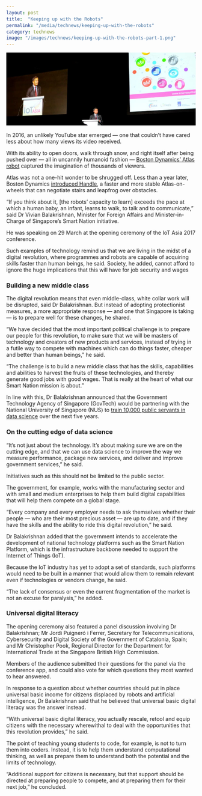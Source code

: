 ```yaml
---
layout: post
title:  "Keeping up with the Robots"
permalink: "/media/technews/keeping-up-with-the-robots"
category: technews
image: "/images/technews/keeping-up-with-the-robots-part-1.png"
---
```


![keeping up with the robots](/images/technews/keeping-up-with-the-robots-part-1.png)

In 2016, an unlikely YouTube star emerged — one that couldn’t have cared less about how many views its video received.

With its ability to open doors, walk through snow, and right itself after being pushed over — all in uncannily humanoid fashion — [Boston Dynamics’ Atlas robot](https://www.youtube.com/watch?v=rVlhMGQgDkY) captured the imagination of thousands of viewers.

Atlas was not a one-hit wonder to be shrugged off. Less than a year later, Boston Dynamics [introduced Handle](https://spectrum.ieee.org/automaton/robotics/humanoids/boston-dynamics-handle-robot), a faster and more stable Atlas-on-wheels that can negotiate stairs and leapfrog over obstacles.

“If you think about it, [the robots’ capacity to learn] exceeds the pace at which a human baby, an infant, learns to walk, to talk and to communicate,” said Dr Vivian Balakrishnan, Minister for Foreign Affairs and Minister-in-Charge of Singapore’s Smart Nation initiative.

He was speaking on 29 March at the opening ceremony of the IoT Asia 2017 conference.

Such examples of technology remind us that we are living in the midst of a digital revolution, where programmes and robots are capable of acquiring skills faster than human beings, he said. Society, he added, cannot afford to ignore the huge implications that this will have for job security and wages

### **Building a new middle class**

The digital revolution means that even middle-class, white collar work will be disrupted, said Dr Balakrishnan. But instead of adopting protectionist measures, a more appropriate response — and one that Singapore is taking — is to prepare well for these changes, he shared.

“We have decided that the most important political challenge is to prepare our people for this revolution, to make sure that we will be masters of technology and creators of new products and services, instead of trying in a futile way to compete with machines which can do things faster, cheaper and better than human beings,” he said.

“The challenge is to build a new middle class that has the skills, capabilities and abilities to harvest the fruits of these technologies, and thereby generate good jobs with good wages. That is really at the heart of what our Smart Nation mission is about.”

In line with this, Dr Balakrishnan announced that the Government Technology Agency of Singapore (GovTech) would be partnering with the National University of Singapore (NUS) to [train 10,000 public servants in data science](https://www.tech.gov.sg/media-room/media-releases/2017/03/govtech-and-nus-team-up-to-boost-skills-and-innovation-in-public-sector) over the next five years.

### **On the cutting edge of data science**
“It’s not just about the technology. It’s about making sure we are on the cutting edge, and that we can use data science to improve the way we measure performance, package new services, and deliver and improve government services,” he said.

Initiatives such as this should not be limited to the public sector.

The government, for example, works with the manufacturing sector and with small and medium enterprises to help them build digital capabilities that will help them compete on a global stage.

“Every company and every employer needs to ask themselves whether their people — who are their most precious asset — are up to date, and if they have the skills and the ability to ride this digital revolution,” he said.

Dr Balakrishnan added that the government intends to accelerate the development of national technology platforms such as the Smart Nation Platform, which is the infrastructure backbone needed to support the Internet of Things (IoT).

Because the IoT industry has yet to adopt a set of standards, such platforms would need to be built in a manner that would allow them to remain relevant even if technologies or vendors change, he said.

“The lack of consensus or even the current fragmentation of the market is not an excuse for paralysis,” he added.

### **Universal digital literacy**
The opening ceremony also featured a panel discussion involving Dr Balakrishnan; Mr Jordi Puigneró i Ferrer, Secretary for Telecommunications, Cybersecurity and Digital Society of the Government of Catalonia, Spain; and Mr Christopher Pook, Regional Director for the Department for International Trade at the Singapore British High Commission.

Members of the audience submitted their questions for the panel via the conference app, and could also vote for which questions they most wanted to hear answered.

In response to a question about whether countries should put in place universal basic income for citizens displaced by robots and artificial intelligence, Dr Balakrishnan said that he believed that universal basic digital literacy was the answer instead.

“With universal basic digital literacy, you actually rescale, retool and equip citizens with the necessary wherewithal to deal with the opportunities that this revolution provides,” he said.

The point of teaching young students to code, for example, is not to turn them into coders. Instead, it is to help them understand computational thinking, as well as prepare them to understand both the potential and the limits of technology.

“Additional support for citizens is necessary, but that support should be directed at preparing people to compete, and at preparing them for their next job,” he concluded.
